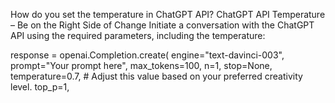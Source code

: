 How do you set the temperature in ChatGPT API?
ChatGPT API Temperature – Be on the Right Side of Change
Initiate a conversation with the ChatGPT API using the required parameters, including the temperature:

response = openai.Completion.create(
engine="text-davinci-003",
prompt="Your prompt here",
max_tokens=100,
n=1,
stop=None,
temperature=0.7, # Adjust this value based on your preferred creativity level.
top_p=1,
